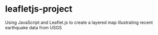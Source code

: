 # leafletjs-project
Using JavaScript and Leaflet.js to create a layered map illustrating recent earthquake data from USGS
